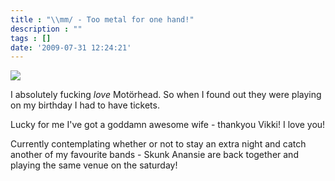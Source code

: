 ```yaml
---
title : "\\mm/ - Too metal for one hand!"
description : ""
tags : []
date: '2009-07-31 12:24:21'
---
```


<img src="http://i24.photobucket.com/albums/c12/b33rman/Picture1.png"/>

I absolutely fucking *love* Motörhead. So when I found out they were playing on my birthday I had to have tickets.

Lucky for me I've got a goddamn awesome wife - thankyou Vikki! I love you!

Currently contemplating whether or not to stay an extra night and catch another of my favourite bands - Skunk Anansie are back together and playing the same venue on the saturday!

<!--more-->